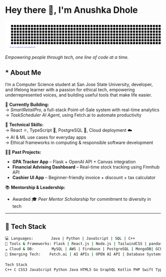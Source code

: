 # Hey there 👋, I'm Anushka Dhole

![gitartwork](https://github.com/anushkadhole/gitname/blob/main/gitartwork.svg?raw=true)

*Empowering people through tech, one line of code at a time.*

## * About Me
I’m a Computer Science student at San Jose State University, developer, and lifelong learner with a passion for ethical tech, empowering underrepresented voices, and building useful tools that make life easier.

🔭 **Currently Building:**  
→ *SmartRetailPro*, a full-stack Point-of-Sale system with real-time analytics  
→ *TaskScheduler AI Agent*, using Fetch.ai to automate productivity

🌱 **Technical Skills:**  
→ React ⚛️, TypeScript 🧩, PostgreSQL 🐘, Cloud deployment ☁️  
→ AI & ML use cases for everyday apps  
→ Ethical frameworks in computing & responsible software development

👩‍💻 **Past Projects:**  
- **GPA Tracker App** – Flask + OpenAI API + Canvas integration  
- **Financial Advising Dashboard** – Real-time stock tracking using Finnhub API  
- **Cashier UI App** – Beginner-friendly invoice + discount + tax calculator  

📚 **Mentorship & Leadership:**    
- Awarded 🎓 *Peer Mentor Scholarship* for commitment to diversity in tech  

---

## 🚀 Tech Stack

```bash
💻 Languages:        Java | Python | JavaScript | SQL | C++
🧰 Tools & Frameworks: Flask | React.js | Node.js | TailwindCSS | pandas | Git| TypeScript
☁️ Cloud & DB:        MySQL | AWS | Firebase | PostgreSQL | MongoDB| GCP
🤖 Emerging Tech:    Fetch.ai | AI APIs | OPEN AI API | Database Systems

Tech Stack
C++ C CSS3 JavaScript Python Java HTML5 Go GraphQL Kotlin PHP Swift TypeScript Scala AWS Azure Cloudflare Datadog Google Cloud Oracle Vercel OpenStack Netlify Firebase Heroku .Net Angular Bootstrap FastAPI Django Flask Flutter NodeJS Next JS React React Native Spring Vue.js AmazonDynamoDB MicrosoftSQLServer MongoDB MySQL SQLite Redis Postgres Supabase Single Store Canva Pandas NumPy Keras scikit-learn SciPy TensorFlow Docker Postman Confluence Portfolio Notion Jira Kubernetes ElasticSearch
